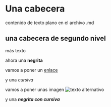 
# Una cabecera

contenido de texto plano en el archivo .md

## una cabecera de segundo nivel

más texto

ahora una **negrita**

vamos a poner un [enlace](https://github.com/pacastillo/swap1516/blob/master/practica2/caballo.png)

y una *cursiva*

vamos a poner unas imagen ![texto alternativo](https://github.com/pacastillo/swap1516/blob/master/practica2/caballo.png)


y una ***negrita con cursiva***


